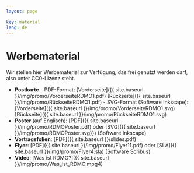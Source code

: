 ```yaml
---
layout: page

key: material
lang: de
---
```


Werbematerial
============

Wir stellen hier Werbematerial zur Verfügung, das frei genutzt werden darf, also unter CC0-Lizenz steht.

* **Postkarte** - PDF-Format: [Vorderseite]({{ site.baseurl }}/img/promo/VorderseiteRDMO1.pdf) [Rückseite]({{ site.baseurl }}/img/promo/RückseiteRDMO1.pdf)
            - SVG-Format (Software Inkscape): [Vorderseite]({{ site.baseurl }}/img/promo/VorderseiteRDMO1.svg) [Rückseite]({{ site.baseurl }}/img/promo/RückseiteRDMO1.svg)
* **Poster** (auf Englisch): [PDF]({{ site.baseurl }}/img/promo/RDMOPoster.pdf) oder [SVG]({{ site.baseurl }}/img/promo/RDMOPoster.svg}}) (Software Inkscape)
* **Vortragsfolien**: [PDF]({{ site.baseurl }}/slides.pdf)
* **Flyer**: [PDF]({{ site.baseurl }}/img/promo/Flyer11.pdf) oder [SLA]({{ site.baseurl }}/img/promo/Flyer4.sla) (Software Scribus)
* **Video**: [Was ist RDMO?]({{ site.baseurl }}/img/promo/Was_ist_RDMO.mpg4) 
